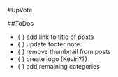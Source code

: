 #UpVote

##ToDos
- { } add link to title of posts
- { } update footer note
- { } remove thumbnail from posts
- { } create logo (Kevin??)
- { } add remaining categories
